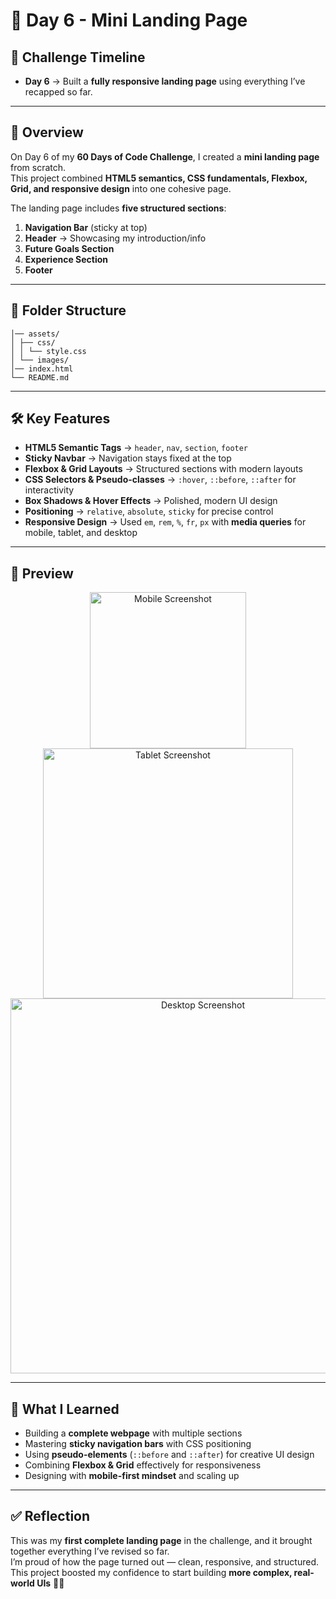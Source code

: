 # 🚀 Day 6 - Mini Landing Page

## 📅 Challenge Timeline
- **Day 6** → Built a **fully responsive landing page** using everything I’ve recapped so far.

---

## 📌 Overview
On Day 6 of my **60 Days of Code Challenge**, I created a **mini landing page** from scratch.  
This project combined **HTML5 semantics, CSS fundamentals, Flexbox, Grid, and responsive design** into one cohesive page.  

The landing page includes **five structured sections**:
1. **Navigation Bar** (sticky at top)  
2. **Header** → Showcasing my introduction/info  
3. **Future Goals Section**  
4. **Experience Section**  
5. **Footer**  

---

## 📂 Folder Structure
```
│── assets/
│ ├── css/
│ │ └── style.css
│ └── images/
│── index.html
└── README.md
```

---

## 🛠️ Key Features
- **HTML5 Semantic Tags** → `header`, `nav`, `section`, `footer`  
- **Sticky Navbar** → Navigation stays fixed at the top  
- **Flexbox & Grid Layouts** → Structured sections with modern layouts  
- **CSS Selectors & Pseudo-classes** → `:hover`, `::before`, `::after` for interactivity  
- **Box Shadows & Hover Effects** → Polished, modern UI design  
- **Positioning** → `relative`, `absolute`, `sticky` for precise control  
- **Responsive Design** → Used `em`, `rem`, `%`, `fr`, `px` with **media queries** for mobile, tablet, and desktop  

---

## 📸 Preview

<p align="center">
  <img src="./assets/images/mobo_responsive.png" alt="Mobile Screenshot" width="250px"><br>
  <img src="./assets/images/tablet_responsive.png" alt="Tablet Screenshot" width="400px"><br>
  <img src="./assets/images/desktop_responsive.png" alt="Desktop Screenshot" width="600px">
</p>



---

## 🎯 What I Learned
- Building a **complete webpage** with multiple sections  
- Mastering **sticky navigation bars** with CSS positioning  
- Using **pseudo-elements** (`::before` and `::after`) for creative UI design  
- Combining **Flexbox & Grid** effectively for responsiveness  
- Designing with **mobile-first mindset** and scaling up  

---

## ✅ Reflection
This was my **first complete landing page** in the challenge, and it brought together everything I’ve revised so far.  
I’m proud of how the page turned out — clean, responsive, and structured.  
This project boosted my confidence to start building **more complex, real-world UIs** 🌟🔥
